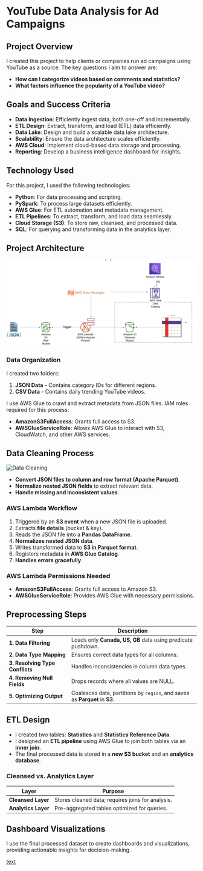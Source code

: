 # YouTube Data Analysis for Ad Campaigns

## Project Overview

I created this project to help clients or companies run ad campaigns using YouTube as a source. The key questions I aim to answer are:

- **How can I categorize videos based on comments and statistics?**
- **What factors influence the popularity of a YouTube video?**

## Goals and Success Criteria

- **Data Ingestion**: Efficiently ingest data, both one-off and incrementally.
- **ETL Design**: Extract, transform, and load (ETL) data efficiently.
- **Data Lake**: Design and build a scalable data lake architecture.
- **Scalability**: Ensure the data architecture scales efficiently.
- **AWS Cloud**: Implement cloud-based data storage and processing.
- **Reporting**: Develop a business intelligence dashboard for insights.

## Technology Used

For this project, I used the following technologies:

- **Python**: For data processing and scripting.
- **PySpark**: To process large datasets efficiently.
- **AWS Glue**: For ETL automation and metadata management.
- **ETL Pipelines**: To extract, transform, and load data seamlessly.
- **Cloud Storage (S3)**: To store raw, cleansed, and processed data.
- **SQL**: For querying and transforming data in the analytics layer.


## Project Architecture
![alt text](architecture.png)

### Data Organization

I created two folders:

1. **JSON Data** - Contains category IDs for different regions.
2. **CSV Data** - Contains daily trending YouTube videos.

I use AWS Glue to crawl and extract metadata from JSON files. IAM roles required for this process:

- **AmazonS3FullAccess**: Grants full access to S3.
- **AWSGlueServiceRole**: Allows AWS Glue to interact with S3, CloudWatch, and other AWS services.

## Data Cleaning Process

![Data Cleaning](attachment:31f19db7-ff35-4c2d-bb60-29091f2987f7:image.png)

- **Convert JSON files to column and row format (Apache Parquet)**.
- **Normalize nested JSON fields** to extract relevant data.
- **Handle missing and inconsistent values**.

### AWS Lambda Workflow

1. Triggered by an **S3 event** when a new JSON file is uploaded.
2. Extracts **file details** (bucket & key).
3. Reads the JSON file into a **Pandas DataFrame**.
4. **Normalizes nested JSON data**.
5. Writes transformed data to **S3 in Parquet format**.
6. Registers metadata in **AWS Glue Catalog**.
7. **Handles errors gracefully**.

### AWS Lambda Permissions Needed

- **AmazonS3FullAccess**: Grants full access to Amazon S3.
- **AWSGlueServiceRole**: Provides AWS Glue with necessary permissions.

## Preprocessing Steps

| Step | Description |
| --- | --- |
| **1. Data Filtering** | Loads only **Canada, US, GB** data using predicate pushdown. |
| **2. Data Type Mapping** | Ensures correct data types for all columns. |
| **3. Resolving Type Conflicts** | Handles inconsistencies in column data types. |
| **4. Removing Null Fields** | Drops records where all values are NULL. |
| **5. Optimizing Output** | Coalesces data, partitions by `region`, and saves as **Parquet** in **S3**. |

## ETL Design

- I created two tables: **Statistics** and **Statistics Reference Data**.
- I designed an **ETL pipeline** using AWS Glue to join both tables via an **inner join**.
- The final processed data is stored in a **new S3 bucket** and an **analytics database**.

### Cleansed vs. Analytics Layer

| Layer | Purpose |
| --- | --- |
| **Cleansed Layer** | Stores cleaned data; requires joins for analysis. |
| **Analytics Layer** | Pre-aggregated tables optimized for queries. |

## Dashboard Visualizations

I use the final processed dataset to create dashboards and visualizations, providing actionable insights for decision-making.

[text](Analytics_visualizations.pdf)

